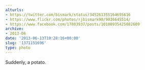 ```yaml
---
alturls:
- https://twitter.com/bismark/status/345261355164655616
- https://www.flickr.com/photos/rjbismark90/9036645514/
- https://www.facebook.com/17803937/posts/10100935425082609
archive:
- 2013-06
date: '2013-06-13T19:28:16+00:00'
slug: '1371151696'
type: photo
---
```


Suddenly, a potato.

